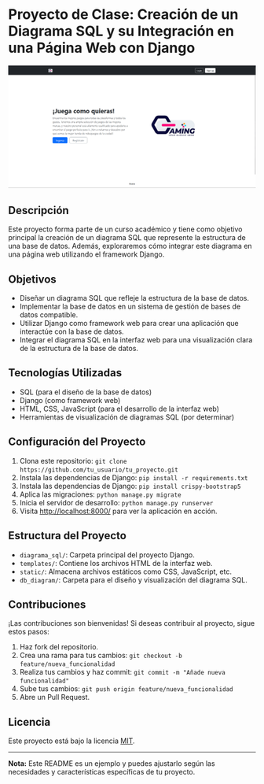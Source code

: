 # Proyecto de Clase: Creación de un Diagrama SQL y su Integración en una Página Web con Django

![Texto alternativo](/static/image/Ej_inicio.png)

## Descripción
Este proyecto forma parte de un curso académico y tiene como objetivo principal la creación de un diagrama SQL que represente la estructura de una base de datos. Además, exploraremos cómo integrar este diagrama en una página web utilizando el framework Django.

## Objetivos
- Diseñar un diagrama SQL que refleje la estructura de la base de datos.
- Implementar la base de datos en un sistema de gestión de bases de datos compatible.
- Utilizar Django como framework web para crear una aplicación que interactúe con la base de datos.
- Integrar el diagrama SQL en la interfaz web para una visualización clara de la estructura de la base de datos.

## Tecnologías Utilizadas
- SQL (para el diseño de la base de datos)
- Django (como framework web)
- HTML, CSS, JavaScript (para el desarrollo de la interfaz web)
- Herramientas de visualización de diagramas SQL (por determinar)

## Configuración del Proyecto
1. Clona este repositorio: `git clone https://github.com/tu_usuario/tu_proyecto.git`
2. Instala las dependencias de Django: `pip install -r requirements.txt`
2. Instala las dependencias de Django: `pip install crispy-bootstrap5 `   
3. Aplica las migraciones: `python manage.py migrate`
4. Inicia el servidor de desarrollo: `python manage.py runserver`
5. Visita [http://localhost:8000/](http://localhost:8000/) para ver la aplicación en acción.

## Estructura del Proyecto
- `diagrama_sql/`: Carpeta principal del proyecto Django.
- `templates/`: Contiene los archivos HTML de la interfaz web.
- `static/`: Almacena archivos estáticos como CSS, JavaScript, etc.
- `db_diagram/`: Carpeta para el diseño y visualización del diagrama SQL.

## Contribuciones
¡Las contribuciones son bienvenidas! Si deseas contribuir al proyecto, sigue estos pasos:
1. Haz fork del repositorio.
2. Crea una rama para tus cambios: `git checkout -b feature/nueva_funcionalidad`
3. Realiza tus cambios y haz commit: `git commit -m "Añade nueva funcionalidad"`
4. Sube tus cambios: `git push origin feature/nueva_funcionalidad`
5. Abre un Pull Request.

## Licencia
Este proyecto está bajo la licencia [MIT](LICENSE).

---
**Nota:** Este README es un ejemplo y puedes ajustarlo según las necesidades y características específicas de tu proyecto.
